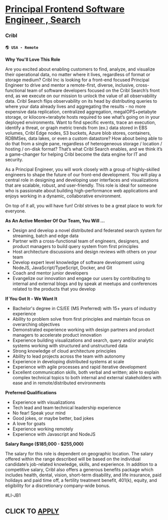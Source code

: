 # [Principal Frontend Software Engineer , Search](https://www.remotewlb.com/apply/principal-frontend-software-engineer-search)  
### Cribl  
#### `🌎 USA - Remote`  

**Why You'll Love This Role**

Are you excited about enabling customers to find, analyze, and visualize their operational data, no matter where it lives, regardless of format or storage medium? Cribl Inc is looking for a front-end focused Principal Engineer to drive and mentor a remote-first, diverse, inclusive, cross-functional team of software developers focused on the Cribl Search’s front end, as we execute on our mission to unlock the value of all observability data. Cribl Search flips observability on its head by distributing queries to where your data already lives and aggregating the results - no more expensive data replication, centralized aggregation, megaIOPS+petabyte storage, or kilocore+terabyte hosts required to see what’s going on in your deployed environments. Want to find specific events, trace an execution, identify a threat, or graph metric trends from (ex.) data stored in EBS volumes, Cribl Edge nodes, S3 buckets, Azure blob stores, containers, RDBMSes, data lakes, or even a custom datastore? How
about being able to do that from a single pane, regardless of heterogeneous storage / location / hosting / on-disk format? That’s what Cribl Search enables, and we think it’s a game-changer for helping Cribl become the data engine for IT and security.

As a Principal Engineer, you will work closely with a group of highly-skilled engineers to shape the future of our front-end development. You will play a central role in designing and developing user interfaces and visualizations that are scalable, robust, and user-friendly. This role is ideal for someone who is passionate about building high-performance web applications and enjoys working in a dynamic, collaborative environment.

On top of it all, you will have fun! Cribl strives to be a great place to work for everyone.

**As An Active Member Of Our Team, You Will ...**

  * Design and develop a novel distributed and federated search system for streaming, batch and edge data
  * Partner with a cross-functional team of engineers, designers, and product managers to build query system from first principles
  * Host architecture discussions and design reviews with others on your team
  * Develop expert level knowledge of software development using NodeJS, JavaScript/TypeScript, Docker, and Git
  * Coach and mentor junior developers 
  * Evangelize our innovation and engage our users by contributing to internal and external blogs and by speak at meetups and conferences related to the products that you develop

**If You Got It - We Want It**

  * Bachelor's degree in CS/EE (MS Preferred) with 15+ years of industry experience
  * Ability to problem solve from first principles and maintain focus on overarching objectives
  * Demonstrated experience working with design partners and product managers to accelerate product innovation
  * Experience building visualizations and search, query and/or analytic systems working with structured and unstructured data
  * Strong knowledge of cloud architecture principles 
  * Ability to lead projects across the team with autonomy
  * Experience in developing distributed systems at scale
  * Experience with agile processes and rapid iterative development
  * Excellent communication skills, both verbal and written; able to explain complex technical topics to both internal and external stakeholders with ease and in remote/distributed environments

**Preferred Qualifications**

  * Experience with visualizations
  * Tech lead and team technical leadership experience
  * No fear! Speak your mind
  * Good jokes, or maybe better, bad jokes
  * A love for goats
  * Experience working remotely
  * Experience with Javascript and NodeJS

**Salary Range ($185,000 - $255,000)**

The salary for this role is dependent on geographic location. The salary offered within the range described will be based on the individual candidate’s job-related knowledge, skills, and experience. In addition to a competitive salary, Cribl also offers a generous benefits package which includes health, dental, vision, short-term disability, and life insurance, paid holidays and paid time off, a fertility treatment benefit, 401(k), equity, and eligibility for a discretionary company-wide bonus.

#LI-JB1

  
## CLICK TO [APPLY](https://www.remotewlb.com/apply/principal-frontend-software-engineer-search)

